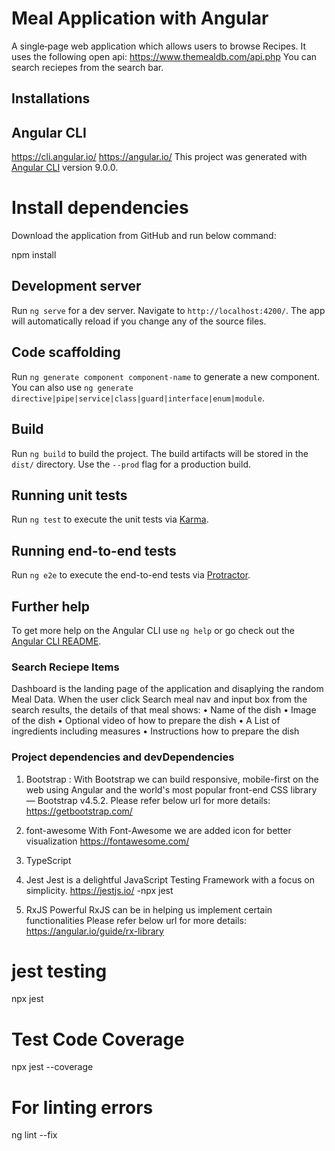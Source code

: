 # Meal Application with Angular
A single‐page web application which allows users to browse Recipes. It uses the following open api: https://www.themealdb.com/api.php
You can search reciepes from the search bar.

## Installations
## Angular CLI
https://cli.angular.io/
https://angular.io/
This project was generated with [Angular CLI](https://github.com/angular/angular-cli) version 9.0.0.


# Install dependencies
Download the application from GitHub and run below command:

npm install

## Development server
Run `ng serve` for a dev server. Navigate to `http://localhost:4200/`. The app will automatically reload if you change any of the source files.

## Code scaffolding
Run `ng generate component component-name` to generate a new component. You can also use `ng generate directive|pipe|service|class|guard|interface|enum|module`.

## Build
Run `ng build` to build the project. The build artifacts will be stored in the `dist/` directory.
Use the `--prod` flag for a production build.

## Running unit tests
Run `ng test` to execute the unit tests via [Karma](https://karma-runner.github.io).

## Running end-to-end tests
Run `ng e2e` to execute the end-to-end tests via [Protractor](http://www.protractortest.org/).

## Further help
To get more help on the Angular CLI use `ng help` or go check out the [Angular CLI README](https://github.com/angular/angular-cli/blob/master/README.md).


### Search Reciepe Items
Dashboard is the landing page of the application and disaplying the random Meal Data.
When the user click Search meal nav and input box from the search results, the details of that meal shows:
• Name of the dish
• Image of the dish
• Optional video of how to prepare the dish
• A List of ingredients including measures
• Instructions how to prepare the dish

### Project dependencies and devDependencies
1. Bootstrap :
   With Bootstrap we can build responsive, mobile-first on the web using Angular and the world's most popular front-end CSS library — Bootstrap v4.5.2.
   Please refer below url for more details:
   https://getbootstrap.com/
   
2. font-awesome
   With Font-Awesome we are added icon for better visualization
   https://fontawesome.com/

3.  TypeScript
    
4.  Jest
    Jest is a delightful JavaScript Testing Framework with a focus on simplicity.
    https://jestjs.io/
    -npx jest

5.  RxJS
    Powerful RxJS can be in helping us implement certain functionalities
    Please refer below url for more details:
    https://angular.io/guide/rx-library


# jest testing
npx jest

# Test Code Coverage
npx jest --coverage

# For linting errors
ng lint <proj-name> --fix


